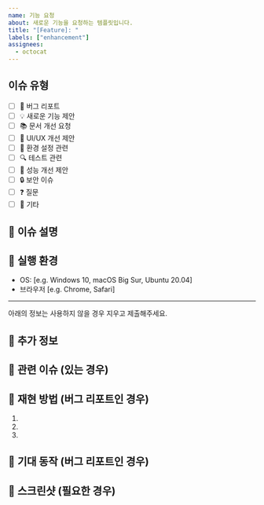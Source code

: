 ```yaml
---
name: 기능 요청
about: 새로운 기능을 요청하는 템플릿입니다.
title: "[Feature]: "
labels: ["enhancement"]
assignees:
  - octocat
---
```


## 이슈 유형
- [ ] 🐛 버그 리포트
- [ ] 💡 새로운 기능 제안
- [ ] 📚 문서 개선 요청
- [ ] 🎨 UI/UX 개선 제안
- [ ] 🔧 환경 설정 관련
- [ ] 🔍 테스트 관련
- [ ] 🚀 성능 개선 제안
- [ ] 🔒 보안 이슈
- [ ] ❓ 질문
- [ ] 🔀 기타

## 📝 이슈 설명
<!-- 이슈에 대한 자세한 설명을 작성해주세요. -->

## 🌳 실행 환경
 - OS: [e.g. Windows 10, macOS Big Sur, Ubuntu 20.04]
 - 브라우저 [e.g. Chrome, Safari]


-----
아래의 정보는 사용하지 않을 경우 지우고 제출해주세요.

## 📎 추가 정보
<!-- 추가로 제공할 정보가 있다면 작성해주세요. -->

## 🔗 관련 이슈 (있는 경우)
<!-- 관련된 이슈가 있다면 # 뒤에 이슈 번호를 입력해주세요. -->

## 🌿 재현 방법 (버그 리포트인 경우)
<!-- 버그를 재현하는 방법을 단계별로 설명해주세요. -->
1. 
2. 
3. 

## 🎯 기대 동작 (버그 리포트인 경우)
<!-- 예상되는 정상적인 동작을 설명해주세요. -->

## 📸 스크린샷 (필요한 경우)
<!-- 이슈와 관련된 스크린샷을 첨부해주세요. -->
